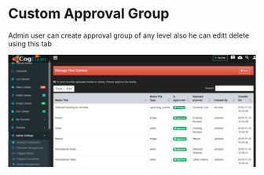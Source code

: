 # Custom Approval Group

Admin user can create approval group of any level also he can editt delete using this tab

![](../../.gitbook/assets/image%20%28197%29.png)

